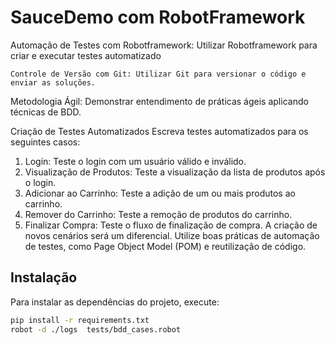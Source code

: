 # SauceDemo com RobotFramework

Automação de Testes com Robotframework: Utilizar Robotframework para criar e executar testes automatizado

    Controle de Versão com Git: Utilizar Git para versionar o código e enviar as soluções.

Metodologia Ágil: Demonstrar entendimento de práticas ágeis aplicando técnicas de BDD.

Criação de Testes Automatizados
Escreva testes automatizados para os seguintes casos:
1. Login: Teste o login com um usuário válido e inválido.
2. Visualização de Produtos: Teste a visualização da lista de produtos após o login.
3. Adicionar ao Carrinho: Teste a adição de um ou mais produtos ao carrinho.
4. Remover do Carrinho: Teste a remoção de produtos do carrinho.
5. Finalizar Compra: Teste o fluxo de finalização de compra.
A criação de novos cenários será um diferencial. Utilize boas práticas de automação de testes, como Page
Object Model (POM) e reutilização de código.

## Instalação

Para instalar as dependências do projeto, execute:

```bash
pip install -r requirements.txt
robot -d ./logs  tests/bdd_cases.robot
